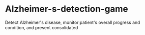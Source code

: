 # Alzheimer-s-detection-game
Detect Alzheimer's disease, monitor patient's overall progress and condition, and present consolidated 
